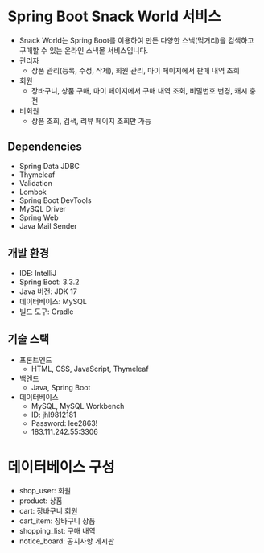 # Spring Boot Snack World 서비스

- Snack World는 Spring Boot를 이용하여 만든 다양한 스낵(먹거리)을 검색하고 구매할 수 있는 온라인 스낵몰 서비스입니다.
- 관리자
  - 상품 관리(등록, 수정, 삭제), 회원 관리, 마이 페이지에서 판매 내역 조회
- 회원
  - 장바구니, 상품 구매, 마이 페이지에서 구매 내역 조회, 비밀번호 변경, 캐시 충전
- 비회원
  - 상품 조회, 검색, 리뷰 페이지 조회만 가능

## Dependencies
- Spring Data JDBC
- Thymeleaf
- Validation
- Lombok
- Spring Boot DevTools
- MySQL Driver
- Spring Web
- Java Mail Sender

## 개발 환경
- IDE: IntelliJ
- Spring Boot: 3.3.2
- Java 버전: JDK 17
- 데이터베이스: MySQL
- 빌드 도구: Gradle

## 기술 스택
- 프론트엔드
  - HTML, CSS, JavaScript, Thymeleaf
- 백엔드
  - Java, Spring Boot
- 데이터베이스
  - MySQL, MySQL Workbench
  - ID: jhl9812181
  - Password: lee2863!
  - 183.111.242.55:3306

# 데이터베이스 구성
- shop_user: 회원
- product: 상품
- cart: 장바구니 회원
- cart_item: 장바구니 상품
- shopping_list: 구매 내역
- notice_board: 공지사항 게시판

